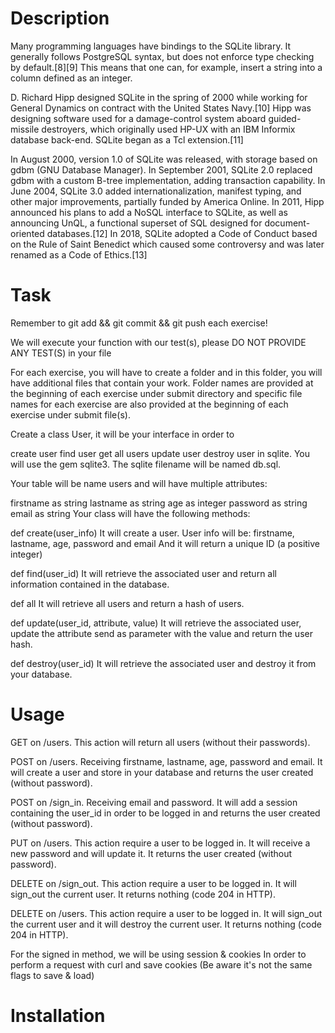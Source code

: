 # Description

Many programming languages have bindings to the SQLite library. It generally follows PostgreSQL syntax, but does not enforce type checking by default.[8][9] This means that one can, for example, insert a string into a column defined as an integer.

D. Richard Hipp designed SQLite in the spring of 2000 while working for General Dynamics on contract with the United States Navy.[10] Hipp was designing software used for a damage-control system aboard guided-missile destroyers, which originally used HP-UX with an IBM Informix database back-end. SQLite began as a Tcl extension.[11]

In August 2000, version 1.0 of SQLite was released, with storage based on gdbm (GNU Database Manager). In September 2001, SQLite 2.0 replaced gdbm with a custom B-tree implementation, adding transaction capability. In June 2004, SQLite 3.0 added internationalization, manifest typing, and other major improvements, partially funded by America Online. In 2011, Hipp announced his plans to add a NoSQL interface to SQLite, as well as announcing UnQL, a functional superset of SQL designed for document-oriented databases.[12] In 2018, SQLite adopted a Code of Conduct based on the Rule of Saint Benedict which caused some controversy and was later renamed as a Code of Ethics.[13]

# Task

Remember to git add && git commit && git push each exercise!

We will execute your function with our test(s), please DO NOT PROVIDE ANY TEST(S) in your file

For each exercise, you will have to create a folder and in this folder, you will have additional files that contain your work. Folder names are provided at the beginning of each exercise under submit directory and specific file names for each exercise are also provided at the beginning of each exercise under submit file(s).

Create a class User, it will be your interface in order to

create user
find user
get all users
update user
destroy user in sqlite.
You will use the gem sqlite3. The sqlite filename will be named db.sql.

Your table will be name users and will have multiple attributes:

firstname as string
lastname as string
age as integer
password as string
email as string
Your class will have the following methods:

def create(user_info) It will create a user. User info will be: firstname, lastname, age, password and email And it will return a unique ID (a positive integer)

def find(user_id) It will retrieve the associated user and return all information contained in the database.

def all It will retrieve all users and return a hash of users.

def update(user_id, attribute, value) It will retrieve the associated user, update the attribute send as parameter with the value and return the user hash.

def destroy(user_id) It will retrieve the associated user and destroy it from your database.

# Usage

GET on /users. This action will return all users (without their passwords).

POST on /users. Receiving firstname, lastname, age, password and email. It will create a user and store in your database and returns the user created (without password).

POST on /sign_in. Receiving email and password. It will add a session containing the user_id in order to be logged in and returns the user created (without password).

PUT on /users. This action require a user to be logged in. It will receive a new password and will update it. It returns the user created (without password).

DELETE on /sign_out. This action require a user to be logged in. It will sign_out the current user. It returns nothing (code 204 in HTTP).

DELETE on /users. This action require a user to be logged in. It will sign_out the current user and it will destroy the current user. It returns nothing (code 204 in HTTP).

For the signed in method, we will be using session & cookies In order to perform a request with curl and save cookies (Be aware it's not the same flags to save & load)



# Installation


